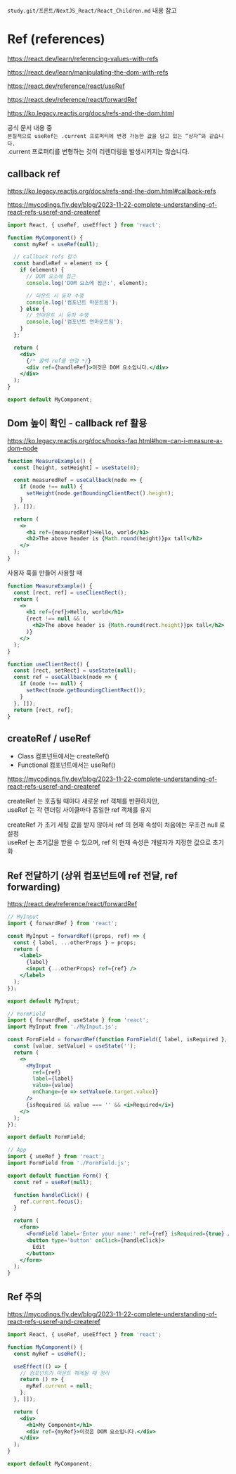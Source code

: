 `study.git/프론트/NextJS_React/React_Children.md` 내용 참고

# Ref (references)

https://react.dev/learn/referencing-values-with-refs

https://react.dev/learn/manipulating-the-dom-with-refs

https://react.dev/reference/react/useRef

https://react.dev/reference/react/forwardRef

https://ko.legacy.reactjs.org/docs/refs-and-the-dom.html

공식 문서 내용 중  
`본질적으로 useRef는 .current 프로퍼티에 변경 가능한 값을 담고 있는 “상자”와 같습니다.`  
.current 프로퍼티를 변형하는 것이 리렌더링을 발생시키지는 않습니다.

## callback ref

https://ko.legacy.reactjs.org/docs/refs-and-the-dom.html#callback-refs

https://mycodings.fly.dev/blog/2023-11-22-complete-understanding-of-react-refs-useref-and-createref

```jsx
import React, { useRef, useEffect } from 'react';

function MyComponent() {
  const myRef = useRef(null);

  // callback refs 함수
  const handleRef = element => {
    if (element) {
      // DOM 요소에 접근
      console.log('DOM 요소에 접근:', element);

      // 마운트 시 동작 수행
      console.log('컴포넌트 마운트됨');
    } else {
      // 언마운트 시 동작 수행
      console.log('컴포넌트 언마운트됨');
    }
  };

  return (
    <div>
      {/* 콜백 ref를 연결 */}
      <div ref={handleRef}>이것은 DOM 요소입니다.</div>
    </div>
  );
}

export default MyComponent;
```

## Dom 높이 확인 - callback ref 활용

https://ko.legacy.reactjs.org/docs/hooks-faq.html#how-can-i-measure-a-dom-node

```jsx
function MeasureExample() {
  const [height, setHeight] = useState(0);

  const measuredRef = useCallback(node => {
    if (node !== null) {
      setHeight(node.getBoundingClientRect().height);
    }
  }, []);

  return (
    <>
      <h1 ref={measuredRef}>Hello, world</h1>
      <h2>The above header is {Math.round(height)}px tall</h2>
    </>
  );
}
```

사용자 훅을 만들어 사용할 때

```jsx
function MeasureExample() {
  const [rect, ref] = useClientRect();
  return (
    <>
      <h1 ref={ref}>Hello, world</h1>
      {rect !== null && (
        <h2>The above header is {Math.round(rect.height)}px tall</h2>
      )}
    </>
  );
}

function useClientRect() {
  const [rect, setRect] = useState(null);
  const ref = useCallback(node => {
    if (node !== null) {
      setRect(node.getBoundingClientRect());
    }
  }, []);
  return [rect, ref];
}
```

## createRef / useRef

- Class 컴포넌트에서는 createRef()
- Functional 컴포넌트에서는 useRef()

https://mycodings.fly.dev/blog/2023-11-22-complete-understanding-of-react-refs-useref-and-createref

createRef 는 호출될 때마다 새로운 ref 객체를 반환하지만,  
useRef 는 각 렌더링 사이클마다 동일한 ref 객체를 유지

createRef 가 초기 세팅 값을 받지 않아서 ref 의 현재 속성이 처음에는 무조건 null 로 설정  
useRef 는 초기값을 받을 수 있으며, ref 의 현재 속성은 개발자가 지정한 값으로 초기화

## Ref 전달하기 (상위 컴포넌트에 ref 전달, ref forwarding)

https://react.dev/reference/react/forwardRef

```jsx
// MyInput
import { forwardRef } from 'react';

const MyInput = forwardRef((props, ref) => {
  const { label, ...otherProps } = props;
  return (
    <label>
      {label}
      <input {...otherProps} ref={ref} />
    </label>
  );
});

export default MyInput;
```

```jsx
// FormField
import { forwardRef, useState } from 'react';
import MyInput from './MyInput.js';

const FormField = forwardRef(function FormField({ label, isRequired }, ref) {
  const [value, setValue] = useState('');
  return (
    <>
      <MyInput
        ref={ref}
        label={label}
        value={value}
        onChange={e => setValue(e.target.value)}
      />
      {isRequired && value === '' && <i>Required</i>}
    </>
  );
});

export default FormField;
```

```jsx
// App
import { useRef } from 'react';
import FormField from './FormField.js';

export default function Form() {
  const ref = useRef(null);

  function handleClick() {
    ref.current.focus();
  }

  return (
    <form>
      <FormField label='Enter your name:' ref={ref} isRequired={true} />
      <button type='button' onClick={handleClick}>
        Edit
      </button>
    </form>
  );
}
```

## Ref 주의

https://mycodings.fly.dev/blog/2023-11-22-complete-understanding-of-react-refs-useref-and-createref

```jsx
import React, { useRef, useEffect } from 'react';

function MyComponent() {
  const myRef = useRef();

  useEffect(() => {
    // 컴포넌트가 마운트 해제될 때 정리
    return () => {
      myRef.current = null;
    };
  }, []);

  return (
    <div>
      <h1>My Component</h1>
      <div ref={myRef}>이것은 DOM 요소입니다.</div>
    </div>
  );
}

export default MyComponent;
```
